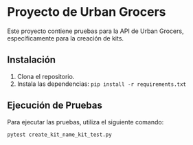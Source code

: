 # Proyecto de Urban Grocers

Este proyecto contiene pruebas para la API de Urban Grocers, específicamente para la creación de kits.

## Instalación

1. Clona el repositorio.
2. Instala las dependencias: `pip install -r requirements.txt`

## Ejecución de Pruebas

Para ejecutar las pruebas, utiliza el siguiente comando:

```bash
pytest create_kit_name_kit_test.py
